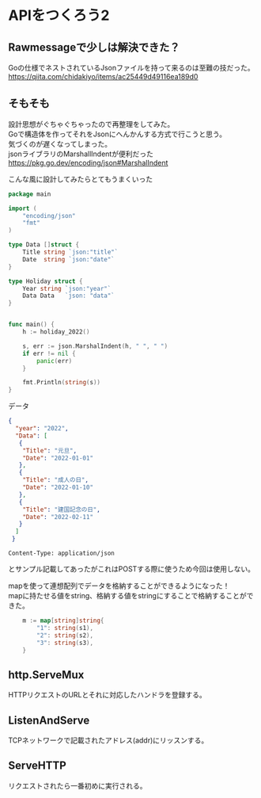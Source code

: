 # APIをつくろう2

## Rawmessageで少しは解決できた？
Goの仕様でネストされているJsonファイルを持って来るのは至難の技だった。   
https://qiita.com/chidakiyo/items/ac25449d49116ea189d0

## そもそも
設計思想がぐちゃぐちゃったので再整理をしてみた。   
Goで構造体を作ってそれをJsonにへんかんする方式で行こうと思う。  
気づくのが遅くなってしまった。   
jsonライブラリのMarshallIndentが便利だった   
https://pkg.go.dev/encoding/json#MarshalIndent

こんな風に設計してみたらとてもうまくいった    
```go
package main

import (
	"encoding/json"
	"fmt"
)

type Data []struct {
	Title string `json:"title"`
	Date  string `json:"date"`
}

type Holiday struct {
	Year string `json:"year"`
	Data Data   `json: "data"`
}


func main() {
	h := holiday_2022()

	s, err := json.MarshalIndent(h, " ", " ")
	if err != nil {
		panic(err)
	}

	fmt.Println(string(s))
}
```

データ
```json
{
  "year": "2022",
  "Data": [
   {
    "Title": "元旦",
    "Date": "2022-01-01"
   },
   {
    "Title": "成人の日",
    "Date": "2022-01-10"
   },
   {
    "Title": "建国記念の日",
    "Date": "2022-02-11"
   }
  ]
 }
 ```

```
Content-Type: application/json
```
とサンプル記載してあったがこれはPOSTする際に使うため今回は使用しない。    

mapを使って連想配列でデータを格納することができるようになった！   
mapに持たせる値をstring、格納する値をstringにすることで格納することができた。    
```go
	m := map[string]string{
		"1": string(s1),
		"2": string(s2),
		"3": string(s3),
	}
```

## http.ServeMux
HTTPリクエストのURLとそれに対応したハンドラを登録する。   

## ListenAndServe 
TCPネットワークで記載されたアドレス(addr)にリッスンする。   

## ServeHTTP
リクエストされたら一番初めに実行される。   

